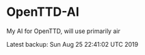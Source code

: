 # OpenTTD-AI
My AI for OpenTTD, will use primarily air

Latest backup: Sun Aug 25 22:41:02 UTC 2019

